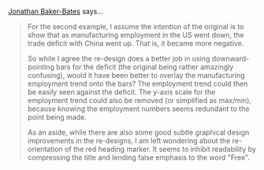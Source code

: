 <a href="https://plus.google.com/+JonathanBakerBates" rel="nofollow noopener" target="_blank">Jonathan Baker-Bates</a> says…
>	For the second example, I assume the intention of the original is to show that as manufacturing employment in the US went down, the trade deficit with China went up. That is, it became more negative.
>	
>	So while I agree the re-design does a better job in using downward-pointing bars for the deficit (the original being rather amazingly confusing), would it have been better to overlay the manufacturing employment trend onto the bars? The employment trend could then be easily seen against the deficit. The y-axis scale for the employment trend could also be removed (or simplified as max/min), because knowing the employment numbers seems redundant to the point being made.
>	
>	As an aside, while there are also some good subtle graphical design improvements in the re-designs, I am left wondering about the re-orientation of the red heading marker.  It seems to inhibit readability by compressing the title and lending false emphasis to the word "Free".

